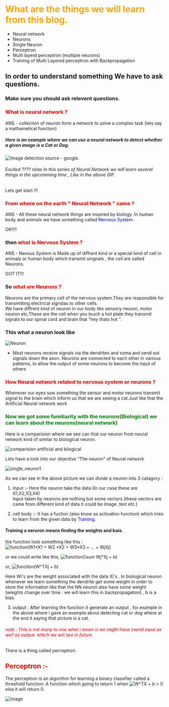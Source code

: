 # <font color='orange'>What are the things we will learn from this blog.</font>

- Neural network
- Neurons
- Single Neuron
- Perceptron
- Multi layerd perceptron (multiple neurons)
- Training of Multi Layered perceptron with Backpropagation


## In order to understand something We have to ask questions.
### Make sure you should ask relevent questions. 
### <font color = 'red'>What is neural network ? </font>
ANS - collection of neuron form  a network to solve a complex task (lets say a mathametical function)

##### Here is an example where we can use a neural network to detect whether a given image is a Cat or Dog.
![Image detection ](https://miro.medium.com/max/1920/1*oB3S5yHHhvougJkPXuc8og.gif)
source - google.

######  Excited ???? relax In this series of Neural Network we will learn several things in the upcomming time , Like in the above GIF.

Lets get start !!!   

### <font color = 'red'> From where on the earth " Neural Network " came ?</font>       
  
ANS - All these neural network things are inspired by biology .In human body and animals we have something called <font color = 'blue'>Nervous System </font>.      

OK!!!!     

### then <font color = 'red'> what is Nervous System ?</font>     
ANS - Nevous System is Made up of diffrent kind or a special kind of cell in animals or human body which transmit singnals , the cell are called Neurons.     

GOT IT!!!    

### So <font color = 'red'> what are Neurons ?</font>    
Neurons are the primary cell of the nervous system.They are responsible for transmitting electrical signslas to other cells.  
We have diffrent kind of neuron in our body like sensory neuron, motor neuron etc.These are the cell when you touch a hot plate they transmit signals to our spinal cord and brain that "hey thats hot ".   
### This what a neuron look like  
![Neuron](https://upload.wikimedia.org/wikipedia/commons/b/b5/Neuron.svg)  

- Most neurons receive signals via the dendrites and soma and send out signals down the axon. Neurons are connected to each other in various patterns, to allow the output of some neurons to become the input of others  

### <font color = 'red'> How Neural network related to nervous system or neurons ?</font>   
Whenever our eyes saw something the sensor and motor neurons transmit signal to the brain which inform us that we are seeing a cat.Just like that the Artificial Neural network work
### <font color = 'green'>Now we got some familiarity with the neurons(Biological) we can learn about the neurons(neural network)</font>
Here is a comparision where we see can that our neuron from neural network kind of similar to biological neuron.

![comparision artificial and bilogical](https://user-images.githubusercontent.com/46401460/71660260-70c88d00-2d70-11ea-970f-4f05e9e11b22.png)

Lets have a look into our objective "The neuron" of Neural network

![single_neuron1](https://user-images.githubusercontent.com/46401460/71768241-66f28580-2f3a-11ea-960c-18fc5781f279.png)

As we can see in the above picture we can divide a neuron into 3 catagory :
1. Input :- Here the neuron take the data (In our case these are X1,X2,X3,X4)    
Input taken by neurons are nothing but some vectors (these vectors are came from different kind of data it could be image ,text etc.)   

2. cell body :- It has a fuction (also know as activation function) which tries to learn from the given data by <font color = 'blue'>Training</font>.
#### Training a neruron means finding the weights and bais. 

the function look something like this : <img src="https://latex.codecogs.com/gif.latex?function(W1*X1&space;&plus;&space;W2&space;*X2&space;&plus;&space;W3*X3&space;&plus;&space;...&space;&plus;&space;WjXj)" title="function(W1*X1 + W2 *X2 + W3*X3 + ... + WjXj)" />   

or we could write like this,
<img src="https://latex.codecogs.com/gif.latex?function(\sum&space;Wj*Xj&space;&plus;&space;b)" title="function(\sum Wj*Xj + b)" />  

or,
<img src="https://latex.codecogs.com/gif.latex?function(W^TXj&space;&plus;&space;b)" title="function(W^TXj + b)" />  


Here Wi's are the weight associated with the data Xi's . In biological neuron whenever we learn something the dendrite get some weight   in order to store the information like that the NN neuron also have some weight (wieghts change over time : we will learn this in       backpropagation) , b is a bias.

3. output : After learning the function it generate an output , for example in the above where i gave an example about detecting cat or dog where at the end it saying that picture is a cat. 

###### <font color = 'red'> note : This is not many to one what i mean is we might have sveral input as well as output. which we will see in future. </font>

There is a thing called perceptron.
## <font color = 'red'>Perceptron :-</font>
The perceptron is an algorithm for learning a binary classifier called a threshold function: A function which going to return 1 when <img src="https://latex.codecogs.com/gif.latex?W^TX&space;&plus;&space;b&space;>&space;0" title="W^TX + b > 0" /> else it will return 0.

![image](https://user-images.githubusercontent.com/46401460/71661379-fdc11580-2d73-11ea-9bc3-bbed968902d5.png)








